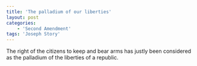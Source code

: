 ```yaml
---
title: 'The palladium of our liberties'
layout: post
categories:
    - 'Second Amendment'
tags: 'Joseph Story'
---
```


The right of the citizens to keep and bear arms has justly been considered as the palladium of the liberties of a republic.